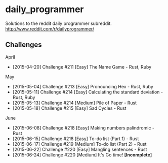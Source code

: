 # daily_programmer

Solutions to the reddit daily programmer subreddit.
http://www.reddit.com/r/dailyprogrammer/

## Challenges
 April
- [2015-04-20] Challenge #211 [Easy] The Name Game
      - Rust, Ruby

May
- [2015-05-04] Challenge #213 [Easy] Pronouncing Hex
      - Rust, Ruby
- [2015-05-11] Challenge #214 [Easy] Calculating the standard deviation
      - Rust, Ruby
- [2015-05-13] Challenge #214 [Medium] Pile of Paper
      - Rust
- [2015-05-18] Challenge #215 [Easy] Sad Cycles
      - Rust

June
- [2015-06-08] Challenge #218 [Easy] Making numbers palindromic
      - Rust
- [2015-06-15] Challenge #218 [Easy] To-do list (Part 1)
      - Rust
- [2015-06-17] Challenge #219 [Medium] To-do list (Part 2)
      - Rust
- [2015-06-22] Challenge #220 [Easy] Mangling sentences
      - Rust
- [2015-06-24] Challenge #220 [Medium] It's Go time! <b>[Incomplete]</b>
